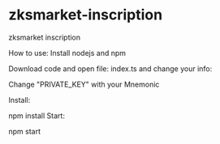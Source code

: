 # zksmarket-inscription
zksmarket inscription

How to use:
Install nodejs and npm

Download code and open file: index.ts and change your info:

Change "PRIVATE_KEY" with your Mnemonic


Install:

npm install
Start:

npm start
